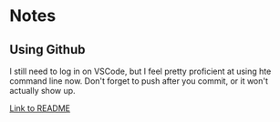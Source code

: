# Notes
## Using Github
I still need to log in on VSCode, but I feel pretty proficient at using hte command line now.
Don't forget to push after you commit, or it won't actually show up.

[Link to README](https://github.com/AriaChristensen/startup/tree/main/readme.md)
